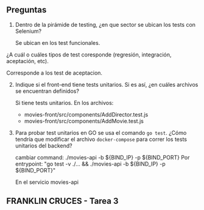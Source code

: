 ## Preguntas

1. Dentro de la pirámide de testing, 
  ¿en que sector se ubican los tests con Selenium? 

   Se ubican en los test funcionales.

  ¿A cuál o cuáles tipos de test coresponde (regresión, integración, aceptación, etc).

   Corresponde a los test de aceptacion.
   
2. Indique si el front-end tiene tests unitarios. Si es así, ¿en cuáles archivos se encuentran definidos?

   Si tiene tests unitarios.
   En los archivos:
     - movies-front/src/components/AddDirector.test.js
     - movies-front/src/components/AddMovie.test.js

3. Para probar test unitarios en GO se usa el comando `go test`. ¿Cómo tendría que modificar el archivo `docker-compose` para correr los tests unitarios del backend?
   
   cambiar 
         command:  ./movies-api -b ${BIND_IP} -p ${BIND_PORT}
   Por 
         entrypoint: "go test -v ./... && ./movies-api -b ${BIND_IP} -p ${BIND_PORT}"

   En el servicio movies-api
     

## FRANKLIN CRUCES - Tarea 3
